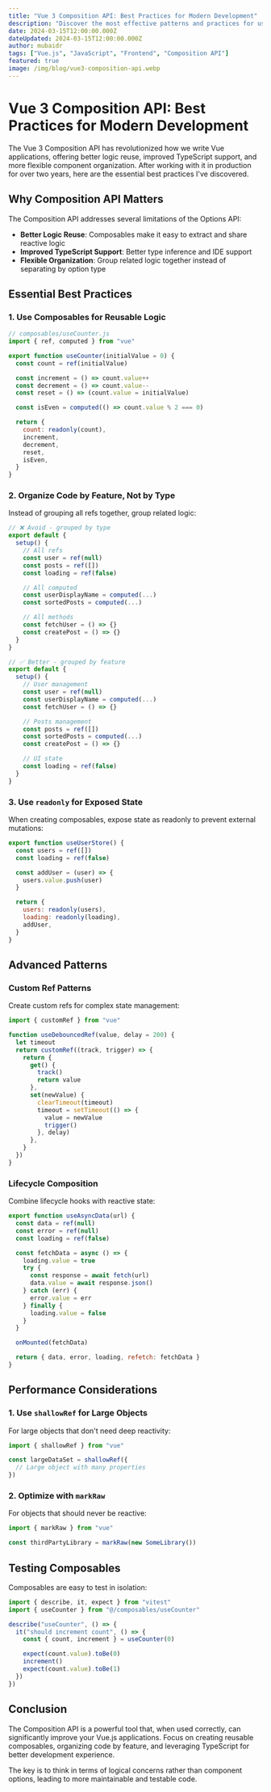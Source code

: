 ```yaml
---
title: "Vue 3 Composition API: Best Practices for Modern Development"
description: "Discover the most effective patterns and practices for using Vue 3's Composition API in production applications."
date: 2024-03-15T12:00:00.000Z
dateUpdated: 2024-03-15T12:00:00.000Z
author: mubaidr
tags: ["Vue.js", "JavaScript", "Frontend", "Composition API"]
featured: true
image: /img/blog/vue3-composition-api.webp
---
```


# Vue 3 Composition API: Best Practices for Modern Development

The Vue 3 Composition API has revolutionized how we write Vue applications, offering better logic reuse, improved TypeScript support, and more flexible component organization. After working with it in production for over two years, here are the essential best practices I've discovered.

## Why Composition API Matters

The Composition API addresses several limitations of the Options API:

- **Better Logic Reuse**: Composables make it easy to extract and share reactive logic
- **Improved TypeScript Support**: Better type inference and IDE support
- **Flexible Organization**: Group related logic together instead of separating by option type

## Essential Best Practices

### 1. Use Composables for Reusable Logic

```javascript
// composables/useCounter.js
import { ref, computed } from "vue"

export function useCounter(initialValue = 0) {
  const count = ref(initialValue)

  const increment = () => count.value++
  const decrement = () => count.value--
  const reset = () => (count.value = initialValue)

  const isEven = computed(() => count.value % 2 === 0)

  return {
    count: readonly(count),
    increment,
    decrement,
    reset,
    isEven,
  }
}
```

### 2. Organize Code by Feature, Not by Type

Instead of grouping all refs together, group related logic:

```javascript
// ❌ Avoid - grouped by type
export default {
  setup() {
    // All refs
    const user = ref(null)
    const posts = ref([])
    const loading = ref(false)

    // All computed
    const userDisplayName = computed(...)
    const sortedPosts = computed(...)

    // All methods
    const fetchUser = () => {}
    const createPost = () => {}
  }
}

// ✅ Better - grouped by feature
export default {
  setup() {
    // User management
    const user = ref(null)
    const userDisplayName = computed(...)
    const fetchUser = () => {}

    // Posts management
    const posts = ref([])
    const sortedPosts = computed(...)
    const createPost = () => {}

    // UI state
    const loading = ref(false)
  }
}
```

### 3. Use `readonly` for Exposed State

When creating composables, expose state as readonly to prevent external mutations:

```javascript
export function useUserStore() {
  const users = ref([])
  const loading = ref(false)

  const addUser = (user) => {
    users.value.push(user)
  }

  return {
    users: readonly(users),
    loading: readonly(loading),
    addUser,
  }
}
```

## Advanced Patterns

### Custom Ref Patterns

Create custom refs for complex state management:

```javascript
import { customRef } from "vue"

function useDebouncedRef(value, delay = 200) {
  let timeout
  return customRef((track, trigger) => {
    return {
      get() {
        track()
        return value
      },
      set(newValue) {
        clearTimeout(timeout)
        timeout = setTimeout(() => {
          value = newValue
          trigger()
        }, delay)
      },
    }
  })
}
```

### Lifecycle Composition

Combine lifecycle hooks with reactive state:

```javascript
export function useAsyncData(url) {
  const data = ref(null)
  const error = ref(null)
  const loading = ref(false)

  const fetchData = async () => {
    loading.value = true
    try {
      const response = await fetch(url)
      data.value = await response.json()
    } catch (err) {
      error.value = err
    } finally {
      loading.value = false
    }
  }

  onMounted(fetchData)

  return { data, error, loading, refetch: fetchData }
}
```

## Performance Considerations

### 1. Use `shallowRef` for Large Objects

For large objects that don't need deep reactivity:

```javascript
import { shallowRef } from "vue"

const largeDataSet = shallowRef({
  // Large object with many properties
})
```

### 2. Optimize with `markRaw`

For objects that should never be reactive:

```javascript
import { markRaw } from "vue"

const thirdPartyLibrary = markRaw(new SomeLibrary())
```

## Testing Composables

Composables are easy to test in isolation:

```javascript
import { describe, it, expect } from "vitest"
import { useCounter } from "@/composables/useCounter"

describe("useCounter", () => {
  it("should increment count", () => {
    const { count, increment } = useCounter(0)

    expect(count.value).toBe(0)
    increment()
    expect(count.value).toBe(1)
  })
})
```

## Conclusion

The Composition API is a powerful tool that, when used correctly, can significantly improve your Vue.js applications. Focus on creating reusable composables, organizing code by feature, and leveraging TypeScript for better development experience.

The key is to think in terms of logical concerns rather than component options, leading to more maintainable and testable code.
